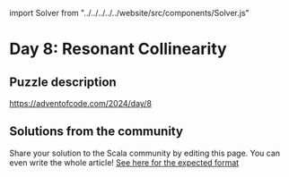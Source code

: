 import Solver from "../../../../../website/src/components/Solver.js"

# Day 8: Resonant Collinearity

## Puzzle description

https://adventofcode.com/2024/day/8

## Solutions from the community

Share your solution to the Scala community by editing this page.
You can even write the whole article! [See here for the expected format](https://github.com/scalacenter/scala-advent-of-code/discussions/424)
